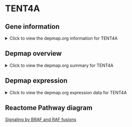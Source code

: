 <h1>TENT4A</h1>

<h2>Gene information</h2>
<details>
  <summary>Click to view the depmap.org information for TENT4A</summary>
  <iframe src="https://depmap.org/portal/gene/TENT4A?tab=about" style="border:none;width:100%;height:800px"></iframe>
</details>

<h2>Depmap overview</h2>
<details>
  <summary>Click to view the depmap.org summary for TENT4A</summary>
  <iframe src="https://depmap.org/portal/gene/TENT4A?tab=overview" style="border:none;width:100%;height:800px"></iframe>
</details>

<h2>Depmap expression</h2>
<details>
  <summary>Click to view the depmap.org expression data for TENT4A</summary>
  <iframe src="https://depmap.org/portal/gene/TENT4A?tab=characterization" style="border:none;width:100%;height:800px"></iframe>
</details>



<h2>Reactome Pathway diagram</h2>
<a href="https://reactome.org/PathwayBrowser/#/R-HSA-6802952" target="_BLANK">Signaling by BRAF and RAF fusions</a>



